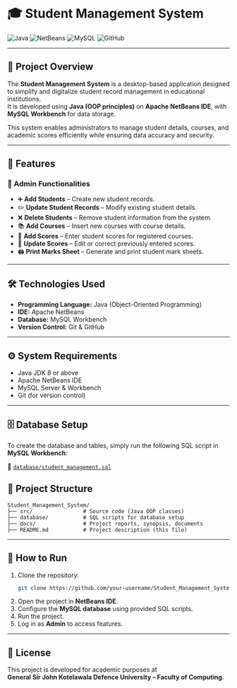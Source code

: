# 🎓 Student Management System

![Java](https://img.shields.io/badge/Java-OOP-blue?logo=java&logoColor=white)
![NetBeans](https://img.shields.io/badge/IDE-NetBeans-darkblue?logo=apache-netbeans-ide&logoColor=white)
![MySQL](https://img.shields.io/badge/Database-MySQL-orange?logo=mysql&logoColor=white)
![GitHub](https://img.shields.io/badge/VersionControl-GitHub-black?logo=github)

---

## 📌 Project Overview
The **Student Management System** is a desktop-based application designed to simplify and digitalize student record management in educational institutions.  
It is developed using **Java (OOP principles)** on **Apache NetBeans IDE**, with **MySQL Workbench** for data storage.  

This system enables administrators to manage student details, courses, and academic scores efficiently while ensuring data accuracy and security.

---

## 🚀 Features
### 🔑 Admin Functionalities
- ➕ **Add Students** – Create new student records.  
- ✏️ **Update Student Records** – Modify existing student details.  
- ❌ **Delete Students** – Remove student information from the system.  
- 📚 **Add Courses** – Insert new courses with course details.  
- 📝 **Add Scores** – Enter student scores for registered courses.  
- 🔄 **Update Scores** – Edit or correct previously entered scores.  
- 🖨️ **Print Marks Sheet** – Generate and print student mark sheets.  

---

## 🛠️ Technologies Used
- **Programming Language:** Java (Object-Oriented Programming)  
- **IDE:** Apache NetBeans  
- **Database:** MySQL Workbench  
- **Version Control:** Git & GitHub  

---

## ⚙️ System Requirements
- Java JDK 8 or above  
- Apache NetBeans IDE  
- MySQL Server & Workbench  
- Git (for version control)  

---

## 🗄️ Database Setup
To create the database and tables, simply run the following SQL script in **MySQL Workbench**:

📄 [`database/student_management.sql`](./student_management.sql)


## 📂 Project Structure
```
Student_Management_System/
├── src/                # Source code (Java OOP classes)
├── database/           # SQL scripts for database setup
├── docs/               # Project reports, synopsis, documents
├── README.md           # Project description (this file)
```

---

## 📖 How to Run
1. Clone the repository:  
   ```bash
   git clone https://github.com/your-username/Student_Management_System.git
   ```
2. Open the project in **NetBeans IDE**.  
3. Configure the **MySQL database** using provided SQL scripts.  
4. Run the project.  
5. Log in as **Admin** to access features.  

---

## 📜 License
This project is developed for academic purposes at  
**General Sir John Kotelawala Defence University – Faculty of Computing**.  
